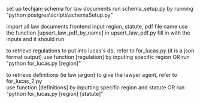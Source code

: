 set up techjam schema for law documents
    run schema_setup.py by running
    "python postgres\scripts\schemaSetup.py"

import all law documents
    frontend input region, statute, pdf file name 
    use the function [upsert_law_pdf_by_name] in upsert_law_pdf.py
    fill in with the inputs and it should run 

to retrieve regulations to put into lucas's db, refer to for_lucas.py (it is a json format output)
    use function [regulation] by inputing specific region 
    OR 
    run "python for_lucas.py [region]"

to retrieve definitions (ie law jargon) to give the lawyer agent, refer to for_lucas_2.py  
    use function [definitions] by inputting specific region and statute 
    OR 
    run "python for_lucas.py [region] [statute]"